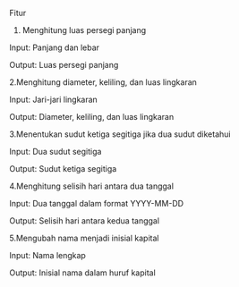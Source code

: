 Fitur

1. Menghitung luas persegi panjang

Input: Panjang dan lebar

Output: Luas persegi panjang

2.Menghitung diameter, keliling, dan luas lingkaran

Input: Jari-jari lingkaran

Output: Diameter, keliling, dan luas lingkaran

3.Menentukan sudut ketiga segitiga jika dua sudut diketahui

Input: Dua sudut segitiga

Output: Sudut ketiga segitiga

4.Menghitung selisih hari antara dua tanggal

Input: Dua tanggal dalam format YYYY-MM-DD

Output: Selisih hari antara kedua tanggal

5.Mengubah nama menjadi inisial kapital

Input: Nama lengkap

Output: Inisial nama dalam huruf kapital

